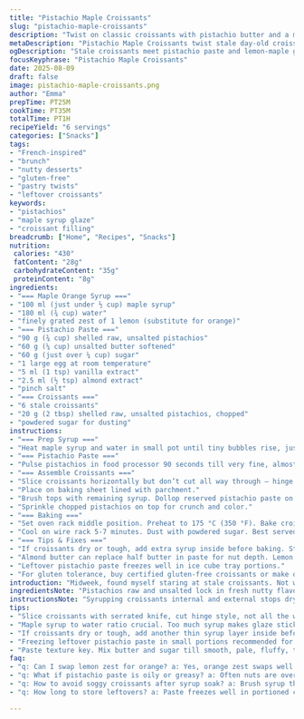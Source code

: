 ```yaml
---
title: "Pistachio Maple Croissants"
slug: "pistachio-maple-croissants"
description: "Twist on classic croissants with pistachio butter and a maple-orange glaze. Uses day-old croissants, pistachios ground fine for texture. The syrup softens and sweetens interiors while adding moisture. Substitutions included almond butter for half the butter in paste, and orange zest swapped with lemon for freshness. Modified timings; baking to golden, not just set. Sticky glaze with nutty crunch on top. Good for brunch or a rich snack. Gluten-free croissants skip grain issues but keep nuts. Robotic and hand beats combined in layers of flavor. Aromatic, nutty, with a sweet citrus finish. Texture contrast rules. Hands-on and forgiving for home cooks."
metaDescription: "Pistachio Maple Croissants twist stale day-old croissants with nutty pistachio paste and citrus maple glaze, baked golden amber with crunchy topping, 6 servings."
ogDescription: "Stale croissants meet pistachio paste and lemon-maple glaze. Golden baked, sticky sweet, nutty crunch finish. Bright citrus sharpness with cozy textures."
focusKeyphrase: "Pistachio Maple Croissants"
date: 2025-08-09
draft: false
image: pistachio-maple-croissants.png
author: "Emma"
prepTime: PT25M
cookTime: PT35M
totalTime: PT1H
recipeYield: "6 servings"
categories: ["Snacks"]
tags:
- "French-inspired"
- "brunch"
- "nutty desserts"
- "gluten-free"
- "pastry twists"
- "leftover croissants"
keywords:
- "pistachios"
- "maple syrup glaze"
- "croissant filling"
breadcrumb: ["Home", "Recipes", "Snacks"]
nutrition: 
 calories: "430"
 fatContent: "28g"
 carbohydrateContent: "35g"
 proteinContent: "8g"
ingredients:
- "=== Maple Orange Syrup ==="
- "100 ml (just under ½ cup) maple syrup"
- "180 ml (¾ cup) water"
- "finely grated zest of 1 lemon (substitute for orange)"
- "=== Pistachio Paste ==="
- "90 g (¾ cup) shelled raw, unsalted pistachios"
- "60 g (¼ cup) unsalted butter softened"
- "60 g (just over ¼ cup) sugar"
- "1 large egg at room temperature"
- "5 ml (1 tsp) vanilla extract"
- "2.5 ml (½ tsp) almond extract"
- "pinch salt"
- "=== Croissants ==="
- "6 stale croissants"
- "20 g (2 tbsp) shelled raw, unsalted pistachios, chopped"
- "powdered sugar for dusting"
instructions:
- "=== Prep Syrup ==="
- "Heat maple syrup and water in small pot until tiny bubbles rise, just shy of full boil. Off heat, stir in lemon zest. Set aside, let infuse."
- "=== Pistachio Paste ==="
- "Pulse pistachios in food processor 90 seconds till very fine, almost like cloudy sand. Add butter and sugar to bowl. Beat 2-3 minutes till creamy and pale. Mix in egg, vanilla, almond extract, pinch salt until even. Stir pistachios in gradually. Scoop out a third (roughly 60 ml) into small bowl. This portion for topping."
- "=== Assemble Croissants ==="
- "Slice croissants horizontally but don’t cut all way through — hinge style, like a sandwich. Brush inner sides generously with maple syrup mixture — moisture here prevents dryness, adds zing. Spread ~2-3 tbsp pistachio paste inside base. Close croissant carefully, no squeezing out filling."
- "Place on baking sheet lined with parchment."
- "Brush tops with remaining syrup. Dollop reserved pistachio paste on top, spread carefully but not too thin, about 1 tbsp each."
- "Sprinkle chopped pistachios on top for crunch and color."
- "=== Baking ==="
- "Set oven rack middle position. Preheat to 175 °C (350 °F). Bake croissants 18-20 minutes. Look for golden amber colors. Edges will crisp, middle slightly puffed. Jiggle gently, set but not stiff."
- "Cool on wire rack 5-7 minutes. Dust with powdered sugar. Best served warm. Syrup soak and nut topping sticky sweet."
- "=== Tips & Fixes ==="
- "If croissants dry or tough, add extra syrup inside before baking. Sticky syrup can cause burnt sugar spots; watch bottom of pan."
- "Almond butter can replace half butter in paste for nut depth. Lemon zest adds sharp citrus brightness instead of orange’s mellow sweetness."
- "Leftover pistachio paste freezes well in ice cube tray portions."
- "For gluten tolerance, buy certified gluten-free croissants or make own with almond flour blend."
introduction: "Midweek, found myself staring at stale croissants. Not waste. Tried moistening with maple syrup glaze, citrus zing to cut cloying sweetness. Pistachios? Nutty crunch needed. Made a paste combining raw ground nuts, butter, sugar, eggs. Aroma filled kitchen. The beating, the folding, little tricks learned from past flops — like not overmixing nuts, or slicing croissants just enough to hold fillings without explosion. Used lemon zest instead of orange to punch up bright notes; bold swap that kept syrup zingier, fresh but less cloying. Baked till croissants golden, edges crackled. The pistachio bite, the sticky syrup seeping in — fabulous contrast. A twist around leftovers, turned into something rich, textured. Warning: syrup can quickly overpower; brush lightly inside and top. Texture contrast, and that toasted sugar scent sometime around minutes 15 to 20 — sure sign to pull. Powdered sugar on top, that final snowy whisper. Tried almond butter swap once; richer, more intense. My lessons pour here. This one isn’t delicate, it’s bold."
ingredientsNote: "Pistachios raw and unsalted lock in fresh nutty flavor, essential here. Roasted nuts alter texture, often too oily making paste greasy. Butter soft, not melted — helps bind nut paste creamy but holds shape under heat. Sugar measured carefully; too much and syrup dominance kills texture contrast. Egg at room temp emulsifies paste, adding fluffy lift. Extractions essential — vanilla soothes, almond sharpens. Syrup to water ratio adjusted down maple, boosted water, keeping glaze delicate, less sticky. Citrus zest flexes — lemon livens, orange mellows. Croissants best day-old, slightly stale for better syrup soak without sogginess. Chopped pistachios on top adds crunch; skip if too much texture contrast bothers. Powdered sugar finishing touch cuts syrup sweetness. Gluten-free croissants do exist; check labels. Almond butter sub for part butter adds richness if you want twist with similar fat profiles."
instructionsNote: "Syrupping croissants internal and external stops dryness but avoid sogging. Brush syrup parsimoniously inside; it softens crumb without breaking integrity. Paste beaten slowly, gradually nuts added to trap air, lightening dense pistachio. Extra paste reserved for topping — textural and visual flair. Slice croissants with serrated knife, hinge cut prevents filling oozing out. Bake at 175 °C enough for syrup to caramelize, croissant to toast without bitter spots. Watch golden color and subtle puffing, rather than clocks. Cool on wire rack, syrup sticky until cool to touch but not cold — perfect eating temp. Sugaring tops with powdered sugar balances final sweetness. If syrup caramelizes too fast, cover loosely with foil midway. Clean knife between cuts to keep paste neat. Freezing leftover paste in measured balls speeds future prep. The lemon zest infusion in syrup gives aromatic brightness you want to smell while brushing — trust that. Mixing up extracts (almond, vanilla) balances pistachio’s richness, feel free to tweak to taste."
tips:
- "Slice croissants with serrated knife, cut hinge style, not all the way through. Holds filling in place. Brush syrup thin inside to add moisture but avoid sogginess. Hand-beat pistachio paste with softened butter for creamy texture, avoid over-processing nuts or paste turns oily. Reserve portion of paste for topping adds color and crunch contrast when baked. Lemon zest in syrup keeps glaze sharp and fresh, swap with orange if prefer mellow tone but expect sweeter finish."
- "Maple syrup to water ratio crucial. Too much syrup makes glaze sticky, caramelizes fast, and dims nutty notes. Lowered syrup, boosted water balance glaze thin enough to soak but still sticky. Baking temp 175 °C medium rack works best. Watch color closely 18-20 mins until edges crackle golden but middle still soft puffed. Jiggling croissants after baking, if batter feels firm but not stiff, done. Cool on wire rack to keep crust crisp. Powder sugar dust cuts sweetness late stage."
- "If croissants dry or tough, add another thin syrup layer inside before baking. The syrup penetrates crumb to soften without falling apart. Almond butter can replace half butter in paste, boosting richness and keeping fat ratio similar. Raw unsalted pistachios preferred, roasted oils make paste greasy and dense. Egg at room temp brings emulsification, binds ingredients and traps air in paste for lighter texture. Vanilla and almond extracts balance each other; tweak to personal taste, but avoid omitting both."
- "Freezing leftover pistachio paste in small portions recommended for quick future use, defrost in fridge overnight or gently warm. Gluten-intolerant cooks can buy certified gluten-free croissants or make own using almond flour blends but expect denser texture. Syrup caramelization risks burnt sugar spots on pan bottom, so watch heat closely. Cover croissants loosely with foil if tops brown too fast but still need baking internally. Clean knife between cuts to keep paste neat, less messy spreading."
- "Paste texture key. Mix butter and sugar till smooth, pale, fluffy, then add egg gradually. Adding nuts slowly traps air, lightening dense nutty mix. Syrup made with fresh lemon zest infuses aromatic brightness; stirring zest in off heat prevents bitterness or strong oils releasing. Pistachios chopped finely for topping add crunch but adjust if prefer less texture contrast. Powdered sugar dusting finishes with subtle tartness, balances sticky syrup and nutty fat. Handle croissants gently, avoid squeezing filling out. Timing and sensory cues guide baking, not just clock."
faq:
- "q: Can I swap lemon zest for orange? a: Yes, orange zest swaps well but expect sweeter syrup not as sharp bright. Lemon livens more, orange mellows. Flavor changes but syrup glaze still works. Adjust sweetness accordingly if orange adds more sugar oils."
- "q: What if pistachio paste is oily or greasy? a: Often nuts are overprocessed or roasted. Use raw, unsalted pistachios. Beat butter and sugar well before adding nuts slowly. Too much heat causes oils release. Refrigerate paste if it warms and separates. Add egg to bind and lighten texture."
- "q: How to avoid soggy croissants after syrup soak? a: Brush syrup thin; heavy coats saturate crumb too much. Day-old croissants absorb better than fresh. Bake right after assembly to crisp edges. Cool on wire rack not in closed container. Extra syrup layer only if dryness detected but sparingly."
- "q: How long to store leftovers? a: Paste freezes well in portioned cubes, thaw in fridge overnight. Finished croissants store best kept loosely covered 1-2 days at room temp. Refrigerate but expect some texture loss. Reheat gently to soften glaze; avoid microwave for better crust retention."

---
```

